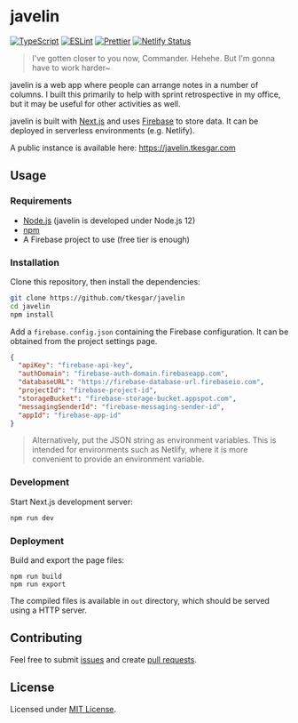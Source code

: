 # javelin

[![TypeScript](https://img.shields.io/npm/types/scrub-js.svg)](https://www.typescriptlang.org/)
[![ESLint](https://img.shields.io/badge/code%20style-ESLint-blueviolet)](https://eslint.org/)
[![Prettier](https://img.shields.io/badge/code_style-prettier-ff69b4.svg)](https://prettier.io/)
[![Netlify Status](https://api.netlify.com/api/v1/badges/1c6baa2e-ef81-49df-8bd8-4af30a46d439/deploy-status)](https://app.netlify.com/sites/javelin-a87b9e98/deploys)

> I've gotten closer to you now, Commander. Hehehe. But I'm gonna have to work
> harder~

javelin is a web app where people can arrange notes in a number of columns. I
built this primarily to help with sprint retrospective in my office, but it may
be useful for other activities as well.

javelin is built with [Next.js][nextjs] and uses [Firebase][firebase] to store
data. It can be deployed in serverless environments (e.g. Netlify).

A public instance is available here: https://javelin.tkesgar.com

## Usage

### Requirements

- [Node.js][nodejs] (javelin is developed under Node.js 12)
- [npm][npm]
- A Firebase project to use (free tier is enough)

### Installation

Clone this repository, then install the dependencies:

```bash
git clone https://github.com/tkesgar/javelin
cd javelin
npm install
```

Add a `firebase.config.json` containing the Firebase configuration. It can be
obtained from the project settings page.

```json
{
  "apiKey": "firebase-api-key",
  "authDomain": "firebase-auth-domain.firebaseapp.com",
  "databaseURL": "https://firebase-database-url.firebaseio.com",
  "projectId": "firebase-project-id",
  "storageBucket": "firebase-storage-bucket.appspot.com",
  "messagingSenderId": "firebase-messaging-sender-id",
  "appId": "firebase-app-id"
}
```

> Alternatively, put the JSON string as environment variables. This is intended
> for environments such as Netlify, where it is more convenient to provide an
> environment variable.

### Development

Start Next.js development server:

```bash
npm run dev
```

### Deployment

Build and export the page files:

```
npm run build
npm run export
```

The compiled files is available in `out` directory, which should be served using
a HTTP server.

## Contributing

Feel free to submit [issues] and create [pull requests][pulls].

## License

Licensed under [MIT License][license].

<!-- prettier-ignore-start -->
[firebase]: https://firebase.google.com/
[issues]: https://github.com/tkesgar/javelin/issues
[license]: https://github.com/tkesgar/javelin/blob/master/LICENSE
[nextjs]: https://nextjs.org/docs/getting-started
[nodejs]: https://nodejs.org/
[npm]: https://www.npmjs.com/
[pulls]: https://github.com/tkesgar/javelin/pulls
<!-- prettier-ignore-end -->
